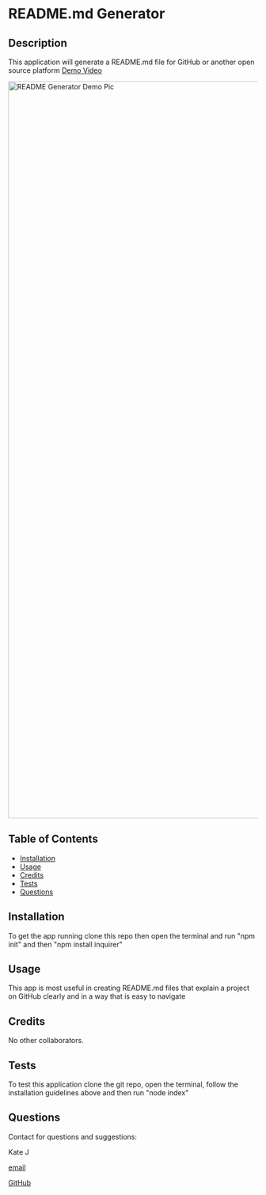   # README.md Generator
  
  ## Description
  This application will generate a README.md file for GitHub or another open source platform
  [Demo Video](https://youtu.be/lyIptqwDxuY)
  
  <img width="1490" alt="README Generator Demo Pic" src="https://user-images.githubusercontent.com/91970214/152596769-0434c0bb-06cb-40fe-8d60-1c574dac6517.png">

  
  ## Table of Contents
  
  - [Installation](#installation)
  - [Usage](#usage)
  - [Credits](#credits)
  - [Tests](#tests)
  - [Questions](#contact)
  
  
  <a name="installation"></a>
  ## Installation
  To get the app running clone this repo then open the terminal and run "npm init" and then "npm install inquirer"
  
  <a name="usage"></a>
  ## Usage
  This app is most useful in creating README.md files that explain a project on GitHub clearly and in a way that is easy to navigate
  
  <a name="credits"></a>
  ## Credits
  No other collaborators.

  <a name="tests"></a>
  ## Tests
  To test this application clone the git repo, open the terminal, follow the installation guidelines above and then run "node index"
  
  <a name="contact"></a>
  ## Questions 
  Contact for questions and suggestions: 

  Kate J

  [email](mailto:johnson.kat.g@gmail.com)

  [GitHub](https://github.com/k-g-j)

